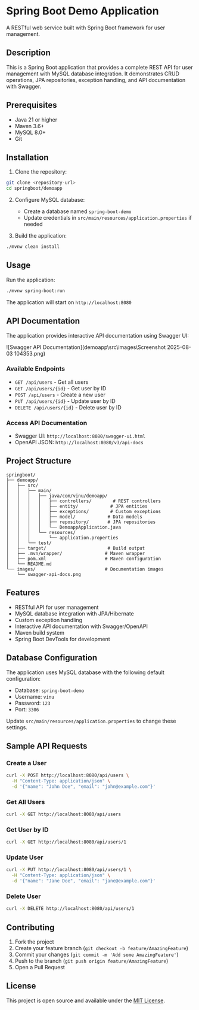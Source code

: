 # Spring Boot Demo Application

A RESTful web service built with Spring Boot framework for user management.

## Description

This is a Spring Boot application that provides a complete REST API for user management with MySQL database integration. It demonstrates CRUD operations, JPA repositories, exception handling, and API documentation with Swagger.

## Prerequisites

- Java 21 or higher
- Maven 3.6+
- MySQL 8.0+
- Git

## Installation

1. Clone the repository:
```bash
git clone <repository-url>
cd springboot/demoapp
```

2. Configure MySQL database:
   - Create a database named `spring-boot-demo`
   - Update credentials in `src/main/resources/application.properties` if needed

3. Build the application:
```bash
./mvnw clean install
```

## Usage

Run the application:
```bash
./mvnw spring-boot:run
```

The application will start on `http://localhost:8080`

## API Documentation

The application provides interactive API documentation using Swagger UI:

![Swagger API Documentation](demoapp\src\images\Screenshot 2025-08-03 104353.png)

### Available Endpoints
- `GET /api/users` - Get all users
- `GET /api/users/{id}` - Get user by ID
- `POST /api/users` - Create a new user
- `PUT /api/users/{id}` - Update user by ID
- `DELETE /api/users/{id}` - Delete user by ID

### Access API Documentation
- Swagger UI: `http://localhost:8080/swagger-ui.html`
- OpenAPI JSON: `http://localhost:8080/v3/api-docs`

## Project Structure

```
springboot/
├── demoapp/
│   ├── src/
│   │   ├── main/
│   │   │   ├── java/com/vinu/demoapp/
│   │   │   │   ├── controllers/        # REST controllers
│   │   │   │   ├── entity/            # JPA entities
│   │   │   │   ├── exceptions/        # Custom exceptions
│   │   │   │   ├── model/            # Data models
│   │   │   │   ├── repository/       # JPA repositories
│   │   │   │   └── DemoappApplication.java
│   │   │   └── resources/
│   │   │       └── application.properties
│   │   └── test/
│   ├── target/                       # Build output
│   ├── .mvn/wrapper/                # Maven wrapper
│   ├── pom.xml                      # Maven configuration
│   └── README.md
└── images/                          # Documentation images
    └── swagger-api-docs.png
```

## Features

- RESTful API for user management
- MySQL database integration with JPA/Hibernate
- Custom exception handling
- Interactive API documentation with Swagger/OpenAPI
- Maven build system
- Spring Boot DevTools for development

## Database Configuration

The application uses MySQL database with the following default configuration:
- Database: `spring-boot-demo`
- Username: `vinu`
- Password: `123`
- Port: `3306`

Update `src/main/resources/application.properties` to change these settings.

## Sample API Requests

### Create a User
```bash
curl -X POST http://localhost:8080/api/users \
  -H "Content-Type: application/json" \
  -d '{"name": "John Doe", "email": "john@example.com"}'
```

### Get All Users
```bash
curl -X GET http://localhost:8080/api/users
```

### Get User by ID
```bash
curl -X GET http://localhost:8080/api/users/1
```

### Update User
```bash
curl -X PUT http://localhost:8080/api/users/1 \
  -H "Content-Type: application/json" \
  -d '{"name": "Jane Doe", "email": "jane@example.com"}'
```

### Delete User
```bash
curl -X DELETE http://localhost:8080/api/users/1
```

## Contributing

1. Fork the project
2. Create your feature branch (`git checkout -b feature/AmazingFeature`)
3. Commit your changes (`git commit -m 'Add some AmazingFeature'`)
4. Push to the branch (`git push origin feature/AmazingFeature`)
5. Open a Pull Request

## License

This project is open source and available under the [MIT License](LICENSE).
